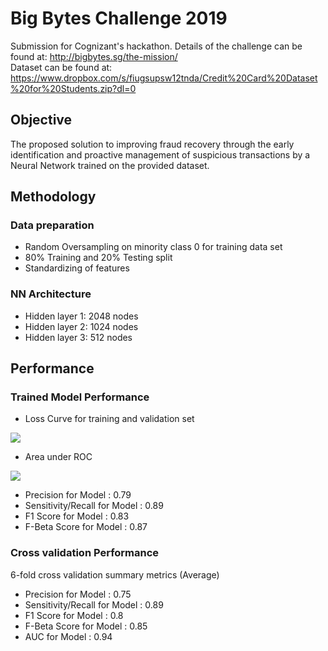 # Big Bytes Challenge 2019
Submission for Cognizant's hackathon. Details of the challenge can be found at: http://bigbytes.sg/the-mission/  <br/>
Dataset can be found at: https://www.dropbox.com/s/fiugsupsw12tnda/Credit%20Card%20Dataset%20for%20Students.zip?dl=0

## Objective
The proposed solution to improving fraud recovery through the early identification and proactive management of suspicious transactions by a Neural Network trained on the provided dataset. 

## Methodology

### Data preparation
* Random Oversampling on minority class 0 for training data set
* 80% Training and 20% Testing split
* Standardizing of features
   
### NN Architecture
* Hidden layer 1: 2048 nodes 
* Hidden layer 2: 1024 nodes 
* Hidden layer 3: 512 nodes 

## Performance

### Trained Model Performance

* Loss Curve for training and validation set
<img src='https://i.ibb.co/3pb9pD4/Losscurve.png'>

* Area under ROC
<img src='https://i.ibb.co/hBn7d00/roc.png'>
 
* Precision for Model : 0.79
* Sensitivity/Recall for Model : 0.89
* F1 Score for Model : 0.83
* F-Beta Score for Model : 0.87
 
### Cross validation Performance
6-fold cross validation summary metrics (Average)

* Precision for Model : 0.75
* Sensitivity/Recall for Model : 0.89
* F1 Score for Model : 0.8
* F-Beta Score for Model : 0.85
* AUC for Model : 0.94
 
